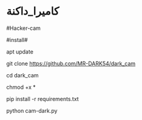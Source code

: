  # كاميرا_داكنة
 #Hacker-cam




#install#

 apt update 




 git clone https://github.com/MR-DARK54/dark_cam


 cd dark_cam



 chmod +x *



 pip install -r requirements.txt



python cam-dark.py

